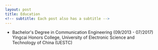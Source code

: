 ```yaml
---
layout: post
title: Education
<!-- subtitle: Each post also has a subtitle -->
---
```


* Bachelor's Degree in Communication Engineering (09/2013 - 07/2017) <br/> 
Yingcai Honors College, University of Electronic Science and Technology of China (UESTC)
